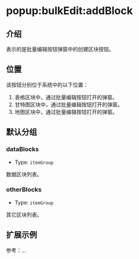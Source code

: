 # popup:bulkEdit:addBlock

## 介绍

表示的是批量编辑按钮弹窗中的创建区块按钮。

## 位置

该按钮分别位于系统中的以下位置：

1. 表格区块中，通过批量编辑按钮打开的弹窗。
2. 甘特图区块中，通过批量编辑按钮打开的弹窗。
3. 地图区块中，通过批量编辑按钮打开的弹窗。

## 默认分组

### dataBlocks

- Type: `itemGroup`

数据区块列表。

### otherBlocks

- Type: `itemGroup`

其它区块列表。

## 扩展示例

参考：...
